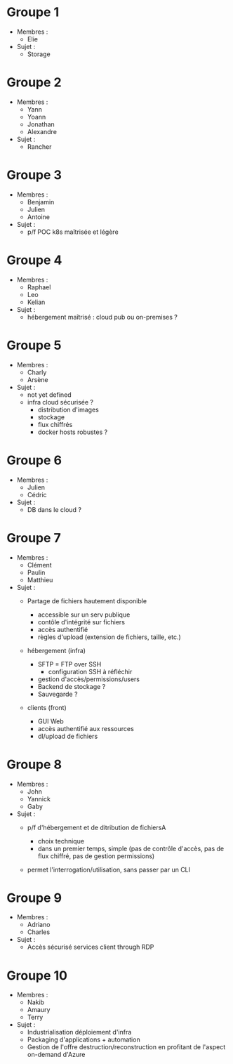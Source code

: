 # Groupe 1 
* Membres :
  * Elie
* Sujet :
  * Storage

# Groupe 2
* Membres :
  * Yann
  * Yoann
  * Jonathan
  * Alexandre  
* Sujet : 
  * Rancher

# Groupe 3
* Membres : 
  * Benjamin
  * Julien
  * Antoine  
* Sujet : 
  * p/f POC k8s maîtrisée et légère

# Groupe 4
* Membres :
  * Raphael
  * Leo
  * Kelian  
* Sujet : 
  * hébergement maîtrisé : cloud pub ou on-premises ?

# Groupe 5
* Membres :
  * Charly
  * Arsène  
* Sujet : 
  * not yet defined
  * infra cloud sécurisée ?
    * distribution d'images
    * stockage
    * flux chiffrés
    * docker hosts robustes ?
  
# Groupe 6
* Membres : 
  * Julien
  * Cédric  
* Sujet :
  * DB dans le cloud ?

# Groupe 7
* Membres :
  * Clément
  * Paulin
  * Matthieu  
* Sujet :
  * Partage de fichiers hautement disponible
    * accessible sur un serv publique
    * contôle d'intégrité sur fichiers
    * accès authentifié
    * règles d'upload (extension de fichiers, taille, etc.)
  
  * hébergement (infra)
    * SFTP = FTP over SSH 
      * configuration SSH à réfléchir 
    * gestion d'accès/permissions/users
    * Backend de stockage ? 
    * Sauvegarde ?
  
  * clients (front)
    * GUI Web
    * accès authentifié aux ressources 
    * dl/upload de fichiers

# Groupe 8
* Membres :
  * John
  * Yannick
  * Gaby  
* Sujet : 
  * p/f d'hébergement et de ditribution de fichiersA
    * choix technique
    * dans un premier temps, simple (pas de contrôle d'accès, pas de flux chiffré, pas de gestion permissions)
  
  * permet l'interrogation/utilisation, sans passer par un CLI 

# Groupe 9
* Membres : 
  * Adriano
  * Charles
* Sujet : 
  * Accès sécurisé services client through RDP  

# Groupe 10
* Membres :
  * Nakib
  * Amaury
  * Terry  
* Sujet : 
  * Industrialisation déploiement d'infra
  * Packaging d'applications + automation
  * Gestion de l'offre destruction/reconstruction en profitant de l'aspect on-demand d'Azure
